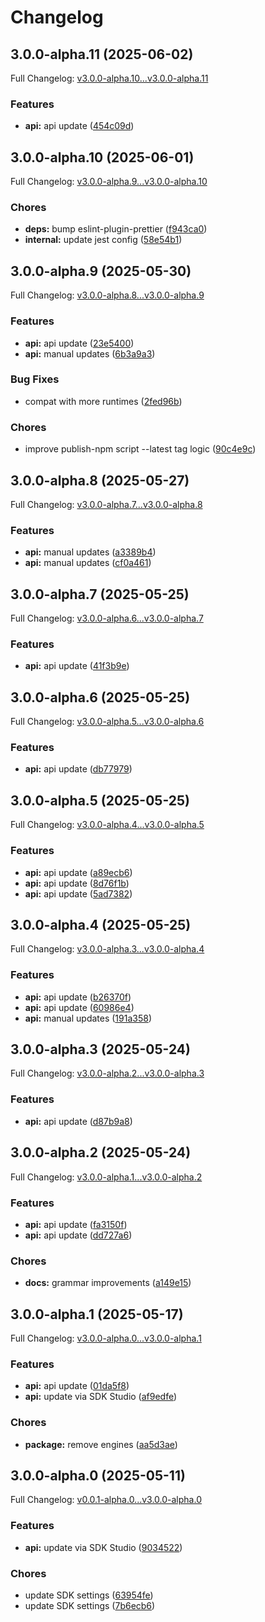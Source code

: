 # Changelog

## 3.0.0-alpha.11 (2025-06-02)

Full Changelog: [v3.0.0-alpha.10...v3.0.0-alpha.11](https://github.com/supermemoryai/sdk-ts/compare/v3.0.0-alpha.10...v3.0.0-alpha.11)

### Features

* **api:** api update ([454c09d](https://github.com/supermemoryai/sdk-ts/commit/454c09d13536fbf4272daff0f779a3158c9f6cd5))

## 3.0.0-alpha.10 (2025-06-01)

Full Changelog: [v3.0.0-alpha.9...v3.0.0-alpha.10](https://github.com/supermemoryai/sdk-ts/compare/v3.0.0-alpha.9...v3.0.0-alpha.10)

### Chores

* **deps:** bump eslint-plugin-prettier ([f943ca0](https://github.com/supermemoryai/sdk-ts/commit/f943ca084f67c9b4a09a70043c5b157db12967c3))
* **internal:** update jest config ([58e54b1](https://github.com/supermemoryai/sdk-ts/commit/58e54b1e8a1041448995d4c597794342283b5db3))

## 3.0.0-alpha.9 (2025-05-30)

Full Changelog: [v3.0.0-alpha.8...v3.0.0-alpha.9](https://github.com/supermemoryai/sdk-ts/compare/v3.0.0-alpha.8...v3.0.0-alpha.9)

### Features

* **api:** api update ([23e5400](https://github.com/supermemoryai/sdk-ts/commit/23e54005be0863fd1617eac329889825cccabfb3))
* **api:** manual updates ([6b3a9a3](https://github.com/supermemoryai/sdk-ts/commit/6b3a9a3dab3a3a7ae14de4c9ee011466957f8914))


### Bug Fixes

* compat with more runtimes ([2fed96b](https://github.com/supermemoryai/sdk-ts/commit/2fed96b90cebb40d6f5a12ab1a85dcb7b82089d2))


### Chores

* improve publish-npm script --latest tag logic ([90c4e9c](https://github.com/supermemoryai/sdk-ts/commit/90c4e9c14ed795fb3d02f3c6ef457b518f45197b))

## 3.0.0-alpha.8 (2025-05-27)

Full Changelog: [v3.0.0-alpha.7...v3.0.0-alpha.8](https://github.com/supermemoryai/sdk-ts/compare/v3.0.0-alpha.7...v3.0.0-alpha.8)

### Features

* **api:** manual updates ([a3389b4](https://github.com/supermemoryai/sdk-ts/commit/a3389b447f13a76486166b043d827e5bb4ceb0da))
* **api:** manual updates ([cf0a461](https://github.com/supermemoryai/sdk-ts/commit/cf0a461338aea472fa921612d43725ad7ce19b40))

## 3.0.0-alpha.7 (2025-05-25)

Full Changelog: [v3.0.0-alpha.6...v3.0.0-alpha.7](https://github.com/supermemoryai/sdk-ts/compare/v3.0.0-alpha.6...v3.0.0-alpha.7)

### Features

* **api:** api update ([41f3b9e](https://github.com/supermemoryai/sdk-ts/commit/41f3b9e20ff89d969218646be09f42b68cd10460))

## 3.0.0-alpha.6 (2025-05-25)

Full Changelog: [v3.0.0-alpha.5...v3.0.0-alpha.6](https://github.com/supermemoryai/sdk-ts/compare/v3.0.0-alpha.5...v3.0.0-alpha.6)

### Features

* **api:** api update ([db77979](https://github.com/supermemoryai/sdk-ts/commit/db779799ded7bfa9f150737f1e497ee83a29851e))

## 3.0.0-alpha.5 (2025-05-25)

Full Changelog: [v3.0.0-alpha.4...v3.0.0-alpha.5](https://github.com/supermemoryai/sdk-ts/compare/v3.0.0-alpha.4...v3.0.0-alpha.5)

### Features

* **api:** api update ([a89ecb6](https://github.com/supermemoryai/sdk-ts/commit/a89ecb643df3bb6b87b2eb1b967e864071672533))
* **api:** api update ([8d76f1b](https://github.com/supermemoryai/sdk-ts/commit/8d76f1b0656d78d18bc50d5ddcd5e05e23331c26))
* **api:** api update ([5ad7382](https://github.com/supermemoryai/sdk-ts/commit/5ad73826644d8fa5d63302a69343eb3668c259bf))

## 3.0.0-alpha.4 (2025-05-25)

Full Changelog: [v3.0.0-alpha.3...v3.0.0-alpha.4](https://github.com/supermemoryai/sdk-ts/compare/v3.0.0-alpha.3...v3.0.0-alpha.4)

### Features

* **api:** api update ([b26370f](https://github.com/supermemoryai/sdk-ts/commit/b26370f4de32c5600d3a0cf90d03525f1dbb8ea6))
* **api:** api update ([60986e4](https://github.com/supermemoryai/sdk-ts/commit/60986e4eb3f499141d4d46fe906fd179dcd78157))
* **api:** manual updates ([191a358](https://github.com/supermemoryai/sdk-ts/commit/191a3587a6b251e8078608b7dec973f4485f01f1))

## 3.0.0-alpha.3 (2025-05-24)

Full Changelog: [v3.0.0-alpha.2...v3.0.0-alpha.3](https://github.com/supermemoryai/sdk-ts/compare/v3.0.0-alpha.2...v3.0.0-alpha.3)

### Features

* **api:** api update ([d87b9a8](https://github.com/supermemoryai/sdk-ts/commit/d87b9a8932d6bf819e4430e5eff9be50b63ec4f8))

## 3.0.0-alpha.2 (2025-05-24)

Full Changelog: [v3.0.0-alpha.1...v3.0.0-alpha.2](https://github.com/supermemoryai/sdk-ts/compare/v3.0.0-alpha.1...v3.0.0-alpha.2)

### Features

* **api:** api update ([fa3150f](https://github.com/supermemoryai/sdk-ts/commit/fa3150f67cdf931fb7468d4ac1e796a82df37f45))
* **api:** api update ([dd727a6](https://github.com/supermemoryai/sdk-ts/commit/dd727a63fbb8d714d5f3c0d23cc9d11a2d44d940))


### Chores

* **docs:** grammar improvements ([a149e15](https://github.com/supermemoryai/sdk-ts/commit/a149e15641eb6fc988fda49b712a967e8efa1268))

## 3.0.0-alpha.1 (2025-05-17)

Full Changelog: [v3.0.0-alpha.0...v3.0.0-alpha.1](https://github.com/supermemoryai/sdk-ts/compare/v3.0.0-alpha.0...v3.0.0-alpha.1)

### Features

* **api:** api update ([01da5f8](https://github.com/supermemoryai/sdk-ts/commit/01da5f877264e7b0474dd7ca4fa5d0b99e4bfe8a))
* **api:** update via SDK Studio ([af9edfe](https://github.com/supermemoryai/sdk-ts/commit/af9edfe44b9566819b503d0b4c6f325f56609a7d))


### Chores

* **package:** remove engines ([aa5d3ae](https://github.com/supermemoryai/sdk-ts/commit/aa5d3aeeecfda9866aa7fe4936eab52c6ce49e49))

## 3.0.0-alpha.0 (2025-05-11)

Full Changelog: [v0.0.1-alpha.0...v3.0.0-alpha.0](https://github.com/supermemoryai/sdk-ts/compare/v0.0.1-alpha.0...v3.0.0-alpha.0)

### Features

* **api:** update via SDK Studio ([9034522](https://github.com/supermemoryai/sdk-ts/commit/9034522a179d193a0b078f199048b31605279cae))


### Chores

* update SDK settings ([63954fe](https://github.com/supermemoryai/sdk-ts/commit/63954fef6502fbbad202d52f083adf34af7c55f1))
* update SDK settings ([7b6ecb6](https://github.com/supermemoryai/sdk-ts/commit/7b6ecb699ce68c922a6710203c725e2e7dbebd92))
